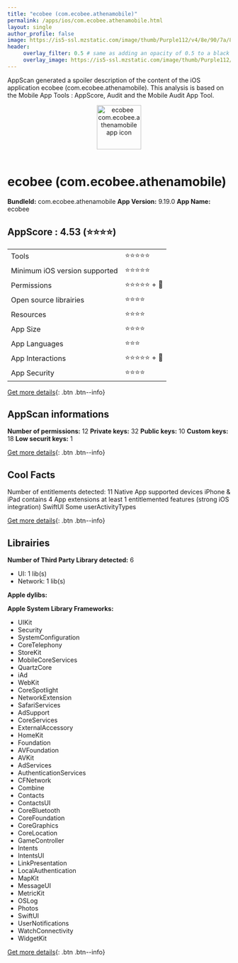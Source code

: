 ```yaml
---
title: "ecobee (com.ecobee.athenamobile)"
permalink: /apps/ios/com.ecobee.athenamobile.html
layout: single
author_profile: false
image: https://is5-ssl.mzstatic.com/image/thumb/Purple112/v4/8e/90/7a/8e907a1c-7e1b-85f9-dbec-949d41e68b72/AppIcon-1x_U007emarketing-0-10-0-85-220.png/512x512bb.jpg
header: 
     overlay_filter: 0.5 # same as adding an opacity of 0.5 to a black background
     overlay_image: https://is5-ssl.mzstatic.com/image/thumb/Purple112/v4/8e/90/7a/8e907a1c-7e1b-85f9-dbec-949d41e68b72/AppIcon-1x_U007emarketing-0-10-0-85-220.png/512x512bb.jpg
---
```

AppScan generated a spoiler description of the content of the iOS application ecobee (com.ecobee.athenamobile). This analysis is based on the Mobile App Tools : AppScore, Audit and the Mobile Audit App Tool.

  
  
<div style="text-align: center;"><img src="https://is5-ssl.mzstatic.com/image/thumb/Purple112/v4/8e/90/7a/8e907a1c-7e1b-85f9-dbec-949d41e68b72/AppIcon-1x_U007emarketing-0-10-0-85-220.png/512x512bb.jpg" width="100" height="100" alt="ecobee com.ecobee.athenamobile app icon"></div></br>
  
# ecobee (com.ecobee.athenamobile)

**BundleId:** com.ecobee.athenamobile
**App Version:** 9.19.0
**App Name:** ecobee


## AppScore : 4.53 (⭐️⭐️⭐️⭐️) 

<table>
<tr><td> Tools </td><td> ⭐️⭐️⭐️⭐️⭐️ </td></tr>
<tr><td> Minimum iOS version supported </td><td> ⭐️⭐️⭐️⭐️⭐️ </td></tr>
<tr><td> Permissions </td><td> ⭐️⭐️⭐️⭐️⭐️ + 🌟 </td></tr>
<tr><td> Open source librairies </td><td> ⭐️⭐️⭐️⭐️ </td></tr>
<tr><td> Resources </td><td> ⭐️⭐️⭐️⭐️ </td></tr>
<tr><td> App Size </td><td> ⭐️⭐️⭐️⭐️ </td></tr>
<tr><td> App Languages </td><td> ⭐️⭐️⭐️ </td></tr>
<tr><td> App Interactions </td><td> ⭐️⭐️⭐️⭐️⭐️ + 🌟 </td></tr>
<tr><td> App Security </td><td> ⭐️⭐️⭐️⭐️ </td></tr>
</table>

[Get more details](/pricing.html){: .btn .btn--info}  
  
## AppScan informations 

**Number of permissions:** 12
**Private keys:** 32
**Public keys:** 10
**Custom keys:** 18
**Low securit keys:** 1
  
[Get more details](/pricing.html){: .btn .btn--info}

## Cool Facts

Number of entitlements detected: 11
Native App
supported devices iPhone & iPad
contains 4 App extensions
at least 1 entitlemented features (strong iOS integration)
SwiftUI
Some userActivityTypes
  
[Get more details](/pricing.html){: .btn .btn--info}

## Librairies 
**Number of Third Party Library detected:** 6
- UI: 1 lib(s)
- Network: 1 lib(s)

**Apple dylibs:**


**Apple System Library Frameworks:**
- UIKit
- Security
- SystemConfiguration
- CoreTelephony
- StoreKit
- MobileCoreServices
- QuartzCore
- iAd
- WebKit
- CoreSpotlight
- NetworkExtension
- SafariServices
- AdSupport
- CoreServices
- ExternalAccessory
- HomeKit
- Foundation
- AVFoundation
- AVKit
- AdServices
- AuthenticationServices
- CFNetwork
- Combine
- Contacts
- ContactsUI
- CoreBluetooth
- CoreFoundation
- CoreGraphics
- CoreLocation
- GameController
- Intents
- IntentsUI
- LinkPresentation
- LocalAuthentication
- MapKit
- MessageUI
- MetricKit
- OSLog
- Photos
- SwiftUI
- UserNotifications
- WatchConnectivity
- WidgetKit


  
[Get more details](/pricing.html){: .btn .btn--info}

